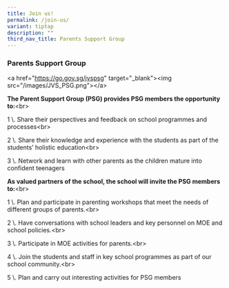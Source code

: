 ```yaml
---
title: Join us!
permalink: /join-us/
variant: tiptap
description: ""
third_nav_title: Parents Support Group
---
```

<h3>Parents Support Group</h3>
<p>&lt;a href="<a href="https://go.gov.sg/jvspsg" rel="noopener noreferrer nofollow" target="_blank">https://go.gov.sg/jvspsg</a>"
target="_blank"&gt;&lt;img src="/images/JVS_PSG.png"&gt;&lt;/a&gt;</p>
<p><strong>The Parent Support Group (PSG) provides PSG members the opportunity to:</strong>&lt;br&gt;</p>
<p>1 \. Share their perspectives and feedback on school programmes and processes&lt;br&gt;</p>
<p>2 \. Share their knowledge and experience with the students as part of
the students’ holistic education&lt;br&gt;</p>
<p>3 \. Network and learn with other parents as the children mature into
confident teenagers</p>
<p><strong>As valued partners of the school, the school will invite the PSG members to:</strong>&lt;br&gt;</p>
<p>1 \. Plan and participate in parenting workshops that meet the needs of
different groups of parents.&lt;br&gt;</p>
<p>2 \. Have conversations with school leaders and key personnel on MOE and
school policies.&lt;br&gt;</p>
<p>3 \. Participate in MOE activities for parents.&lt;br&gt;</p>
<p>4 \. Join the students and staff in key school programmes as part of our
school community.&lt;br&gt;</p>
<p>5 \. Plan and carry out interesting activities for PSG members</p>